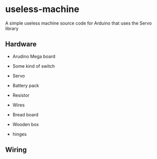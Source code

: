 # useless-machine
A simple useless machine source code for Arduino that uses the Servo library

## Hardware
- Arudino Mega board
- Some kind of switch
- Servo
- Battery pack
- Resistor
- Wires
- Bread board

- Wooden box
- hinges


## Wiring
